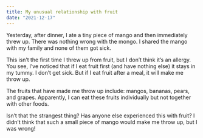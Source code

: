 ```yaml
---
title: My unusual relationship with fruit
date: "2021-12-17"
---
```


Yesterday, after dinner, I ate a tiny piece of mango and then immediately threw up. There was nothing wrong with the mongo. I shared the mango with my family and none of them got sick. 

This isn’t the first time I threw up from fruit, but I don’t think it’s an allergy. You see, I’ve noticed that if I eat fruit first (and have nothing else) it stays in my tummy. I don’t get sick.  But if I eat fruit after a meal, it will make me throw up. 

The fruits that have made me throw up include: mangos, bananas, pears, and grapes. Apparently, I can eat these fruits individually but not together with other foods. 

Isn’t that the strangest thing? Has anyone else experienced this with fruit? I didn’t think that such a small piece of mango would make me throw up, but I was wrong! 
